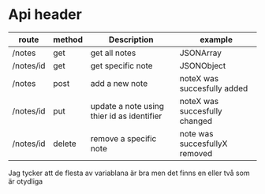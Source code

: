 <h1> Api header </h1>

route | method | Description | example
--- | --- | --- | --- 
/notes | get | get all notes | JSONArray
/notes/id | get | get specific note | JSONObject
/notes | post | add a new note | noteX was succesfully added
/notes/id | put | update a note using thier id as identifier | noteX was succesfully changed
/notes/id | delete | remove a specific note | note was succesfullyX removed

Jag tycker att de flesta av variablana är bra men det finns en eller två som är otydliga




